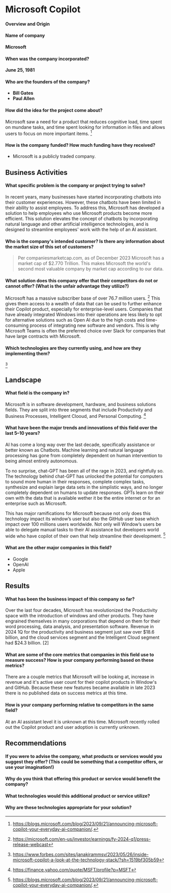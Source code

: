 # Microsoft Copilot

#### Overview and Origin

#### Name of company
  **Microsoft** 

#### When was the company incorporated?
  **June 25, 1981**

#### Who are the founders of the company?
   -  **Bill Gates** 
   -  **Paul Allen**

#### How did the idea for the project come about?
Microsoft saw a need for a product that reduces cognitive load, time spent on 
mundane tasks, and time spent looking for information in files and allows users
to focus on more important items. [^1]
 [^1]: https://blogs.microsoft.com/blog/2023/09/21/announcing-microsoft-copilot-your-everyday-ai-companion/. 


#### How is the company funded? How much funding have they received?
  - Microsoft is a publicly traded company.

## Business Activities

#### What specific problem is the company or project trying to solve?
In recent years, many businesses have started incorporating chatbots into their 
customer experiences. However, these chatbots have been limited in their ability 
to assist employees. To address this, Microsoft has developed a solution to help 
employees who use Microsoft products become more efficient. This solution 
elevates the concept of chatbots by incorporating natural language and other 
artificial intelligence technologies, and is designed to streamline employees' 
work with the help of an AI assistant.

#### Who is the company's intended customer? Is there any information about the market size of this set of customers?
> Per companiesmarketcap.com, as of December 2023 Microsoft has a market cap of $2.770 Trillion. 
This makes Microsoft the world's second most valuable company by market
cap according to our data.

#### What solution does this company offer that their competitors do not or cannot offer? (What is the unfair advantage they utilize?)
Microsoft has a massive subscriber base of over 76.7 million users. [^2]  This 
gives them access to a wealth of data that can be used to further enhance their 
Copilot product, especially for enterprise-level users. Companies that have 
already integrated Windows into their operations are less likely to opt for 
alternative solutions such as Open AI due to the high costs and time-consuming 
process of integrating new software and vendors. This is why Microsoft Teams is 
often the preferred choice over Slack for companies that have large contracts 
with Microsoft.
 [^2]: https://microsoft.com/en-us/investor/earnings/fy-2024-q1/press-release-webcast


#### Which technologies are they currently using, and how are they implementing them? 
[^3]
[^3]: https://www.forbes.com/sites/janakirammsv/2023/05/26/inside-microsoft-copilot-a-look-at-the-technology-stack/?sh=1519bf305b59

## Landscape

#### What field is the company in?
Microsoft is in software development, hardware, and business solutions fields. They are split into three segments that include Productivity and Business Processes, Intelligent Clooud, and Personal Computing.   [^4]
[^4]: https://finance.yahoo.com/quote/MSFT/profile?p=MSFT

#### What have been the major trends and innovations of this field over the last 5&ndash;10 years?

AI has come a long way over the last decade, specifically assistance or better known as Chatbots. Machine learning and natural language processing has gone from completely dependent on human intervention to being almost entirely autonomous.

To no surprise, chat-GPT has been all of the rage in 2023, and rightfully so. The technology behind chat-GPT has unlocked the potential for computers to sound more human in their responses,  complete complex tasks, synthesize and explain large data sets in the simplistic ways, and no longer completely dependent on humans to update responses. GPTs learn on their own with the data that is available wether it be the entire internet or for an enterprise such as Microsoft. 

This has major ramifications for Microsoft because not only does this technology impact its window’s user but also the GitHub user base which impact over 100 millions users worldwide. Not only will Window’s users be able to delegate manual tasks to their AI assistance but developers world wide who have copilot of their own that help streamline their development. [^1]
[^1]: https://blogs.microsoft.com/blog/2023/09/21/announcing-microsoft-copilot-your-everyday-ai-companion/

#### What are the other major companies in this field?
  - Google
  - OpenAI
  - Apple

## Results

#### What has been the business impact of this company so far?
Over the last four decades, Microsoft has revolutionized the Productivity space with the introduction of windows and other products. They have engrained themselves in many corporations that depend on them for their word processing, data analysis, and presentation software.  Revenue in 2024 1Q for the productivity and business segment
just saw over $18.6 billion, and the cloud services segment and the Intelligent Cloud segment had $24.3 billion. [2]
[^2]: https://microsoft.com/en-us/investor/earnings/fy-2024-q1/press-release-webcast

#### What are some of the core metrics that companies in this field use to measure success? How is your company performing based on these metrics?

There are a couple metrics that Microsoft will be looking at, increase in revenue and it's active user count for their copilot products in Window's and GitHub. Because these new features became available in late 2023 there is no published data on success metrics at this time. 

#### How is your company performing relative to competitors in the same field?
At an AI assistant level it is unknown at this time. Microsoft recently rolled out the Copilot product and user adoption is currently unknown. 

## Recommendations

#### If you were to advise the company, what products or services would you suggest they offer? (This could be something that a competitor offers, or use your imagination!)

#### Why do you think that offering this product or service would benefit the company?

#### What technologies would this additional product or service utilize?

#### Why are these technologies appropriate for your solution?
